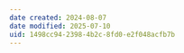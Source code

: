 ```yaml
---
date created: 2024-08-07
date modified: 2025-07-10
uid: 1498cc94-2398-4b2c-8fd0-e2f048acfb7b
---
```

